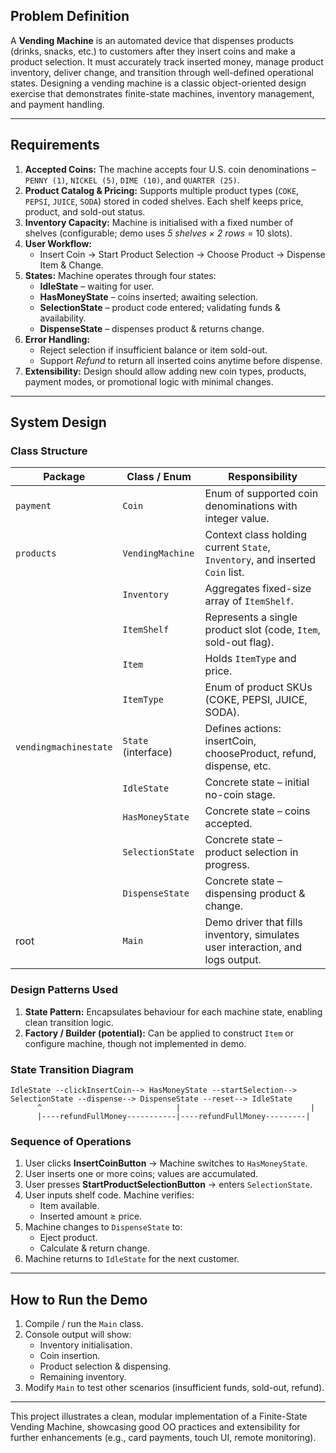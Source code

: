 ## Problem Definition
A **Vending Machine** is an automated device that dispenses products (drinks, snacks, etc.) to customers after they insert coins and make a product selection. It must accurately track inserted money, manage product inventory, deliver change, and transition through well-defined operational states. Designing a vending machine is a classic object-oriented design exercise that demonstrates finite-state machines, inventory management, and payment handling.

---

## Requirements
1. **Accepted Coins:** The machine accepts four U.S. coin denominations – `PENNY (1)`, `NICKEL (5)`, `DIME (10)`, and `QUARTER (25)`.
2. **Product Catalog & Pricing:** Supports multiple product types (`COKE`, `PEPSI`, `JUICE`, `SODA`) stored in coded shelves. Each shelf keeps price, product, and sold-out status.
3. **Inventory Capacity:** Machine is initialised with a fixed number of shelves (configurable; demo uses *5 shelves × 2 rows* = 10 slots).
4. **User Workflow:**
   - Insert Coin → Start Product Selection → Choose Product → Dispense Item & Change.
5. **States:** Machine operates through four states:
   - **IdleState** – waiting for user.
   - **HasMoneyState** – coins inserted; awaiting selection.
   - **SelectionState** – product code entered; validating funds & availability.
   - **DispenseState** – dispenses product & returns change.
6. **Error Handling:**
   - Reject selection if insufficient balance or item sold-out.
   - Support *Refund* to return all inserted coins anytime before dispense.
7. **Extensibility:** Design should allow adding new coin types, products, payment modes, or promotional logic with minimal changes.

---

## System Design

### Class Structure
| Package | Class / Enum | Responsibility |
|---------|--------------|----------------|
| `payment` | `Coin` | Enum of supported coin denominations with integer value. |
| `products` | `VendingMachine` | Context class holding current `State`, `Inventory`, and inserted `Coin` list. |
| | `Inventory` | Aggregates fixed-size array of `ItemShelf`. |
| | `ItemShelf` | Represents a single product slot (code, `Item`, sold-out flag). |
| | `Item` | Holds `ItemType` and price. |
| | `ItemType` | Enum of product SKUs (COKE, PEPSI, JUICE, SODA). |
| `vendingmachinestate` | `State` (interface) | Defines actions: insertCoin, chooseProduct, refund, dispense, etc. |
| | `IdleState` | Concrete state – initial no-coin stage. |
| | `HasMoneyState` | Concrete state – coins accepted. |
| | `SelectionState` | Concrete state – product selection in progress. |
| | `DispenseState` | Concrete state – dispensing product & change. |
| root | `Main` | Demo driver that fills inventory, simulates user interaction, and logs output. |

### Design Patterns Used
1. **State Pattern:** Encapsulates behaviour for each machine state, enabling clean transition logic.
2. **Factory / Builder (potential):** Can be applied to construct `Item` or configure machine, though not implemented in demo.

### State Transition Diagram
```
IdleState --clickInsertCoin--> HasMoneyState --startSelection--> SelectionState --dispense--> DispenseState --reset--> IdleState
      ^                              |                             |
      |----refundFullMoney-----------|----refundFullMoney---------|
```

### Sequence of Operations
1. User clicks **InsertCoinButton** → Machine switches to `HasMoneyState`.
2. User inserts one or more coins; values are accumulated.
3. User presses **StartProductSelectionButton** → enters `SelectionState`.
4. User inputs shelf code. Machine verifies:
   - Item available.
   - Inserted amount ≥ price.
5. Machine changes to `DispenseState` to:
   - Eject product.
   - Calculate & return change.
6. Machine returns to `IdleState` for the next customer.

---

## How to Run the Demo
1. Compile / run the `Main` class.
2. Console output will show:
   - Inventory initialisation.
   - Coin insertion.
   - Product selection & dispensing.
   - Remaining inventory.
3. Modify `Main` to test other scenarios (insufficient funds, sold-out, refund).

---
This project illustrates a clean, modular implementation of a Finite-State Vending Machine, showcasing good OO practices and extensibility for further enhancements (e.g., card payments, touch UI, remote monitoring).